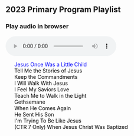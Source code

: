 ## 2023 Primary Program Playlist

### Play audio in browser

<style>
    #playlist{
        list-style: none;
    }
    #playlist li a{
        color:black;
        text-decoration: none;
    }
    #playlist .current-song a{
        color:blue;
    }
</style>

<audio src="" controls id="audioPlayer">
    Sorry, your browser doesn't support HTML 5!
</audio>


<ul id="playlist">

<li class="current-song"><a href="https://github.com/drhyrum/2023-primary-program/raw/gh-pages/list/1-JesusOnceWasALittleChild.mp3">Jesus Once Was a Little Child</a></li>

<li><a href="https://github.com/drhyrum/2023-primary-program/raw/gh-pages/list/2-TellMeTheStoriesOfJesus.mp3">Tell Me the Stories of Jesus</a></li>
    
<li><a href="https://github.com/drhyrum/2023-primary-program/raw/gh-pages/list/3-KeepTheCommandments.mp3
">Keep the Commandments</a></li>

<li><a href="https://github.com/drhyrum/2023-primary-program/raw/gh-pages/list/4-IWillWalkWithJesus.mp3">I Will Walk With Jesus</a></li>

<li><a href="https://github.com/drhyrum/2023-primary-program/raw/gh-pages/list/5-IFeelMySaviorsLove.mp3">I Feel My Saviors Love</a></li>

<li><a href="https://github.com/drhyrum/2023-primary-program/raw/gh-pages/list/6-TeachMeToWalkInTheLight.mp3
">Teach Me to Walk in the Light</a></li>

<li><a href="https://github.com/drhyrum/2023-primary-program/raw/gh-pages/list/7-Gethsemane.mp3">Gethsemane</a></li>

<li><a href="https://github.com/drhyrum/2023-primary-program/raw/gh-pages/list/8-WhenHeComesAgain.mp3">When He Comes Again</a></li>

<li><a href="https://github.com/drhyrum/2023-primary-program/raw/gh-pages/list/9-HeSentHisSon.mp3">He Sent His Son</a></li>

<li><a href="https://github.com/drhyrum/2023-primary-program/raw/gh-pages/list/10-ImTryingToBeLikeJesus.mp3">I'm Trying To Be Like Jesus</a></li>  

<li><a href="https://github.com/drhyrum/2023-primary-program/raw/gh-pages/list/WhenJesusChristWasBaptized-CTR7-ONLY.mp3">(CTR 7 Only) When Jesus Christ Was Baptized</a></li>  
</ul>
    
<script src="https://code.jquery.com/jquery-2.2.0.js"></script>
<script>
    // loads the audio player
    audioPlayer();

       function audioPlayer(){
            var currentSong = 0;
            $("#audioPlayer")[0].src = $("#playlist li a")[0];
            $("#audioPlayer")[0].play();
            $("#playlist li a").click(function(e){
               e.preventDefault(); 
               $("#audioPlayer")[0].src = this;
               $("#audioPlayer")[0].play();
               $("#playlist li").removeClass("current-song");
                currentSong = $(this).parent().index();
                $(this).parent().addClass("current-song");
            });
            
            $("#audioPlayer")[0].addEventListener("ended", function(){
               currentSong++;
                if(currentSong == $("#playlist li a").length)
                    currentSong = 0;
                $("#playlist li").removeClass("current-song");
                $("#playlist li:eq("+currentSong+")").addClass("current-song");
                $("#audioPlayer")[0].src = $("#playlist li a")[currentSong].href;
                $("#audioPlayer")[0].play();
            });
        }    
</script>


<!-- ### Download a playlist

<a href="2022-primary-program-playlist.m3u" target="_blank" download type="audio/x-mpegurl">Download the playlist.</a> -->

<!-- ### QR Code to website

<img src="https://github.com/drhyrum/2022-primary-program/raw/gh-pages/primary_program_qr_code.png"> -->


